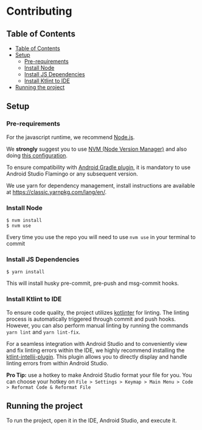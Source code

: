 # Contributing

## Table of Contents

- [Table of Contents](#table-of-contents)
- [Setup](#setup)
  - [Pre-requirements](#pre-requirements)
  - [Install Node](#install-node)
  - [Install JS Dependencies](#install-js-dependencies)
  - [Install Ktlint to IDE](#install-ktlint-to-ide)
- [Running the project](#running-the-project)

## Setup

### Pre-requirements

For the javascript runtime, we recommend [Node.js](https://nodejs.org/en/).

We **strongly** suggest you to use [NVM \(Node Version Manager\)](https://github.com/nvm-sh/nvm) and also doing [this configuration](https://github.com/nvm-sh/nvm#deeper-shell-integration).

To ensure compatibility with [Android Gradle plugin](https://developer.android.com/studio/releases#android_gradle_plugin_and_android_studio_compatibility), it is mandatory to use Android Studio Flamingo or any subsequent version.

We use yarn for dependency management, install instructions are available at https://classic.yarnpkg.com/lang/en/.

### Install Node

```console
$ nvm install
$ nvm use
```

Every time you use the repo you will need to use `nvm use` in your terminal to commit

### Install JS Dependencies

```console
$ yarn install
```

This will install husky pre-commit, pre-push and msg-commit hooks.

### Install Ktlint to IDE

To ensure code quality, the project utilizes [kotlinter](https://github.com/jeremymailen/kotlinter-gradle) for linting. The linting process is automatically triggered through commit and push hooks. However, you can also perform manual linting by running the commands `yarn lint` and `yarn lint-fix`.

For a seamless integration with Android Studio and to conveniently view and fix linting errors within the IDE, we highly recommend installing the [ktlint-intellij-plugin](https://plugins.jetbrains.com/plugin/15057-ktlint-unofficial-). This plugin allows you to directly display and handle linting errors from within Android Studio.

**Pro Tip:** use a hotkey to make Android Studio format your file for you. You can choose your hotkey on `File > Settings > Keymap > Main Menu > Code > Reformat Code & Reformat File`

## Running the project

To run the project, open it in the IDE, Android Studio, and execute it.
